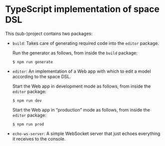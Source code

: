 # TypeScript implementation of space DSL

This (sub-)project contains two packages:

* `build`: Takes care of generating required code into the `editor` package.

  Run the generator as follows, from inside the `build` package:

  ```shell
  $ npm run generate
  ```

* `editor`: An implementation of a Web app with which to edit a model according to the space DSL.

  Start the Web app in development mode as follows, from inside the `editor` package:

  ```shell
  $ npm run dev
  ```

  Start the Web app in “production” mode as follows, from inside the `editor` package:

  ```shell
  $ npm run prod
  ```

* `echo-ws-server`: A simple WebSocket server that just echoes everything it receives to the console.

